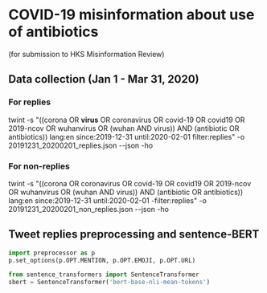 # COVID-19 misinformation about use of antibiotics
(for submission to HKS Misinformation Review)

## Data collection (Jan 1 - Mar 31, 2020)
### For replies
twint -s "((corona OR **virus** OR coronavirus OR covid-19 OR covid19 OR 2019-ncov OR wuhanvirus OR (wuhan AND virus)) AND (antibiotic OR antibiotics)) lang:en since:2019-12-31 until:2020-02-01 filter:replies" -o 20191231_20200201_replies.json --json -ho
### For non-replies
twint -s "((corona OR coronavirus OR covid-19 OR covid19 OR 2019-ncov OR wuhanvirus OR (wuhan AND virus)) AND (antibiotic OR antibiotics)) lang:en since:2019-12-31 until:2020-02-01 -filter:replies" -o 20191231_20200201_non_replies.json --json -ho

## Tweet replies preprocessing and sentence-BERT
```python
import preprocessor as p
p.set_options(p.OPT.MENTION, p.OPT.EMOJI, p.OPT.URL)
```

```python
from sentence_transformers import SentenceTransformer
sbert = SentenceTransformer('bert-base-nli-mean-tokens')
```
